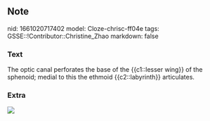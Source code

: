 ## Note
nid: 1661020717402
model: Cloze-chrisc-ff04e
tags: GSSE::!Contributor::Christine_Zhao
markdown: false

### Text
<div>
  <div>
    <div>
      <div>
        The optic canal perforates the base of the {{c1::lesser
        wing}} of the sphenoid; medial to this the ethmoid
        {{c2::labyrinth}} articulates.
      </div>
    </div>
  </div>
</div>

### Extra
<img src="paste-92dcc267c0cd3c28f102ea06a0265e8127155b86.jpg">
